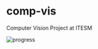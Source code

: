 # comp-vis
Computer Vision Project at ITESM


![progress](http://fehu.github.io/comp-vis/img/Project1_usage_and_data_flow_progress.png)
